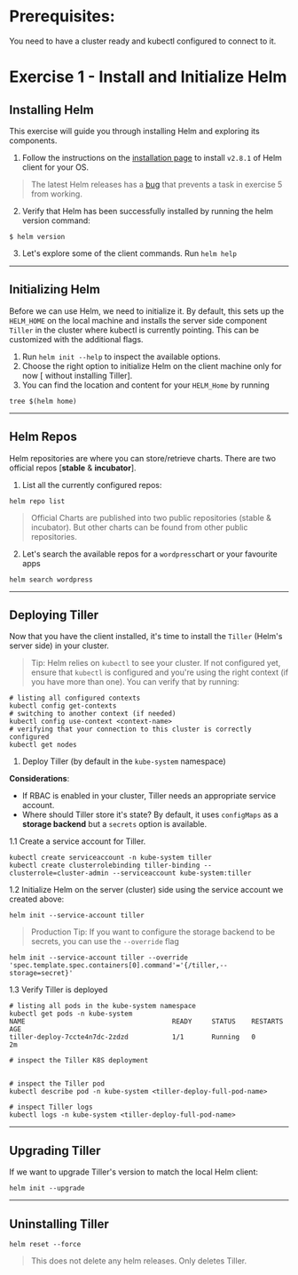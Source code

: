 # Prerequisites: 

You need to have a cluster ready and kubectl configured to connect to it.

# Exercise 1 - Install and Initialize Helm

## Installing Helm

This exercise will guide you through installing Helm and exploring its components.

1. Follow the instructions on the [installation page](https://docs.helm.sh/using_helm/#from-the-binary-releases) to install `v2.8.1` of Helm client for your OS.

> The latest Helm releases has a [bug](https://github.com/kubernetes/helm/issues/3722) that prevents a task in exercise 5 from working.

2. Verify that Helm has been successfully installed by running the helm version command:
```
$ helm version
```

3. Let's explore some of the client commands. Run `helm help`

----
## Initializing Helm

Before we can use Helm, we need to initialize it. By default, this sets up the `HELM_HOME` on the local machine and installs the server side component `Tiller` in the cluster where kubectl is currently pointing. This can be customized with the additional flags. 

1. Run `helm init --help` to inspect the available options.
2. Choose the right option to initialize Helm on the client machine only for now [ without installing Tiller].
3. You can find the location and content for your `HELM_Home` by running 

```
tree $(helm home)
```

----
## Helm Repos

Helm repositories are where you can store/retrieve charts. There are two official repos [__stable__ & __incubator__].

1. List all the currently configured repos:
 
```
helm repo list
``` 

> Official Charts are published into two public repositories (stable & incubator). But other charts can be found from other public repositories.


2. Let's search the available repos for a `wordpress`chart or your favourite apps

```
helm search wordpress 
```
----
## Deploying Tiller

Now that you have the client installed, it's time to install the `Tiller` (Helm's server side) in your cluster.

> Tip: Helm relies on `kubectl` to see your cluster. If not configured yet, ensure that `kubectl` is configured and you're using the right context (if you have more than one). You can verify that by running:
  ```
  # listing all configured contexts
  kubectl config get-contexts
  # switching to another context (if needed)
  kubectl config use-context <context-name>
  # verifying that your connection to this cluster is correctly configured
  kubectl get nodes
  ```

1. Deploy Tiller (by default in the `kube-system` namespace)

**Considerations**:

- If RBAC is enabled in your cluster, Tiller needs an appropriate service account.
- Where should Tiller store it's state? By default, it uses `configMaps` as a **storage backend** but a `secrets` option is available.

1.1 Create a service account for Tiller.

```
kubectl create serviceaccount -n kube-system tiller
kubectl create clusterrolebinding tiller-binding --clusterrole=cluster-admin --serviceaccount kube-system:tiller 

```

1.2 Initialize Helm on the server (cluster) side using the service account we created above: 

```
helm init --service-account tiller 

``` 

> Production Tip: If you want to configure the storage backend to be secrets, you can use the `--override` flag 

```
helm init --service-account tiller --override 'spec.template.spec.containers[0].command'='{/tiller,--storage=secret}'
```


1.3 Verify Tiller is deployed 

```
# listing all pods in the kube-system namespace
kubectl get pods -n kube-system 
NAME                                     READY     STATUS    RESTARTS   AGE
tiller-deploy-7ccte4n7dc-2zdzd           1/1       Running   0          2m

# inspect the Tiller K8S deployment 


# inspect the Tiller pod
kubectl describe pod -n kube-system <tiller-deploy-full-pod-name>

# inspect Tiller logs 
kubectl logs -n kube-system <tiller-deploy-full-pod-name>
```
----
## Upgrading Tiller

If we want to upgrade Tiller's version to match the local Helm client:

```
helm init --upgrade 
```

----
## Uninstalling Tiller

``` 
helm reset --force
``` 
> This does not delete any helm releases. Only deletes Tiller.